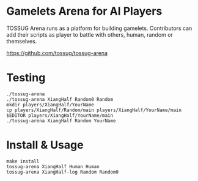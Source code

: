 Gamelets Arena for AI Players
=============================
TOSSUG Arena runs as a platform for building gamelets.
Contributors can add their scripts as player to battle with others,
human, random or themselves.

<https://github.com/tossug/tossug-arena>


Testing
=======
	./tossug-arena
	./tossug-arena XiangHalf Random0 Random
	mkdir players/XiangHalf/YourName
	cp players/XiangHalf/Random/main players/XiangHalf/YourName/main
	$EDITOR players/XiangHalf/YourName/main
	./tossug-arena XiangHalf Random YourName

Install & Usage
===============
	make install
	tossug-arena XiangHalf Human Human
	tossug-arena XiangHalf-log Random Random0
